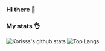 ### Hi there 👋

<!--
**Korisss/Korisss** is a ✨ _special_ ✨ repository because its `README.md` (this file) appears on your GitHub profile.

Here are some ideas to get you started:

- 🔭 I’m currently working on ...
- 🌱 I’m currently learning ...
- 👯 I’m looking to collaborate on ...
- 🤔 I’m looking for help with ...
- 💬 Ask me about ...
- 📫 How to reach me: ...
- 😄 Pronouns: ...
- ⚡ Fun fact: ...
-->

### My stats 👌

![Korisss's github stats](https://github-readme-stats.vercel.app/api?username=Korisss&show_icons=true&theme=tokyonight)
![Top Langs](https://github-readme-stats.vercel.app/api/top-langs/?username=Korisss&layout=compact&theme=tokyonight)
